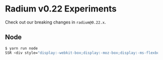 Radium v0.22 Experiments
========================

Check out our breaking changes in `radium@0.22.x`.

## Node

```sh
$ yarn run node
SSR <div style="display:-webkit-box;display:-moz-box;display:-ms-flexbox;display:-webkit-flex;display:flex" data-radium="true" data-reactroot=""></div>
```
